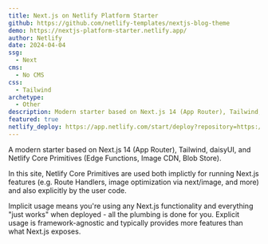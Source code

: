 ```yaml
---
title: Next.js on Netlify Platform Starter
github: https://github.com/netlify-templates/nextjs-blog-theme
demo: https://nextjs-platform-starter.netlify.app/
author: Netlify
date: 2024-04-04
ssg:
  - Next
cms:
  - No CMS
css:
  - Tailwind 
archetype:
  - Other
description: Modern starter based on Next.js 14 (App Router), Tailwind, daisyUI, and Netlify Core Primitives.
featured: true
netlify_deploy: https://app.netlify.com/start/deploy?repository=https://github.com/netlify-templates/nextjs-blog-theme
---
```



A modern starter based on Next.js 14 (App Router), Tailwind, daisyUI, and Netlify Core Primitives (Edge Functions, Image CDN, Blob Store).

In this site, Netlify Core Primitives are used both implictly for running Next.js features (e.g. Route Handlers, image optimization via next/image, and more) and also explicitly by the user code.

Implicit usage means you're using any Next.js functionality and everything "just works" when deployed - all the plumbing is done for you. Explicit usage is framework-agnostic and typically provides more features than what Next.js exposes.


